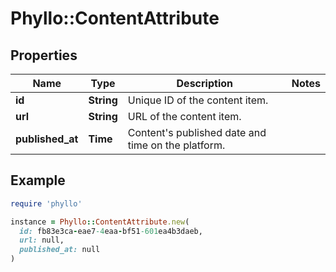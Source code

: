# Phyllo::ContentAttribute

## Properties

| Name | Type | Description | Notes |
| ---- | ---- | ----------- | ----- |
| **id** | **String** | Unique ID of the content item. |  |
| **url** | **String** | URL of the content item. |  |
| **published_at** | **Time** | Content&#39;s published date and time on the platform. |  |

## Example

```ruby
require 'phyllo'

instance = Phyllo::ContentAttribute.new(
  id: fb83e3ca-eae7-4eaa-bf51-601ea4b3daeb,
  url: null,
  published_at: null
)
```

